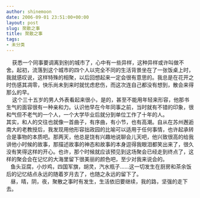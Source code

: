 ```yaml
---
author: shinemoon
date: 2006-09-01 23:51:00+00:00
layout: post
slug: 聚散之事
title: 聚散之事
tags:
- 未分类
---
```


    获悉一个同事要调离到别的城市了，心中有一些异样，这种异样或许叫做不舍。起初，流落到这个城市的四个人以完全不同的生活背景坐在了一张饭桌上时，我就感叹说，这样特殊的相聚，以后回想起来一定会很有意思的。我总是在花开之时伤感其凋零，快乐尚未到来时就忧虑悲伤，而这次连自己都没有想到，散会来得那么的早。  
    这个三十五岁的男人外表看起来很小，是的，甚至不能用年轻来形容，他那书生气的面容很有一种亲和力。认识他早在今年同事之前，当时就有不错的印象，很和气但不老气的一个人，一个大学毕业后就分到单位工作了十年的人。  
其实，和人的交往也就像一首曲子，有序曲，有小节，也有高潮。自从在苏州邂逅南大的老教授后，我发现用他形容拙政园的比喻可以适用于任何事情，也许起承转合是事物的本质吧。那两天，他总是饶有兴趣地说聊会儿天吧，他兴致很高的给我讲他小时候的故事，那描述故事的神态和故事的本身逗得我眼泪都笑出来了，很久没有笑得这样的开心。也许，那个时候就应该预见到这场聚会已经走到终点了，这样的聚会会在记忆的大海里留下很美丽的颜色吧，至少对我来说会的。  
   鱼头豆腐，小炒鸡，四国军旗，胡灵，汽水瓶子……这一切发生在厨房和茶余饭后的记忆结点永远的随着岁月去了，也随之永远的留下了。  
   昼，晴，阴，夜，聚散之事时有发生，生活依旧要继续，我的路，坚强的走下去。  

